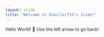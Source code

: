 ```yaml
---
layout: slide
title: "Welcome to dlmiller715's slide!"
---
```

Hello World! :tada:
Use the left arrow to go back!
